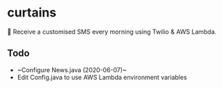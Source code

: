 # curtains
🌅 Receive a customised SMS every morning using Twilio &amp; AWS Lambda.

## Todo
* ~Configure News.java (2020-06-07)~
* Edit Config.java to use AWS Lambda environment variables
